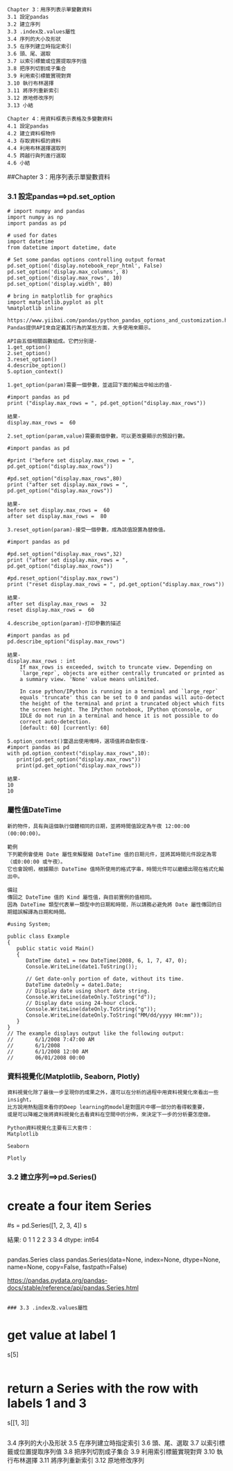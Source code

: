 #
```
Chapter 3：用序列表示單變數資料
3.1 設定pandas
3.2 建立序列
3.3 .index及.values屬性
3.4 序列的大小及形狀
3.5 在序列建立時指定索引
3.6 頭、尾、選取
3.7 以索引標籤或位置提取序列值
3.8 把序列切割成子集合
3.9 利用索引標籤實現對齊
3.10 執行布林選擇
3.11 將序列重新索引
3.12 原地修改序列
3.13 小結

Chapter 4：用資料框表示表格及多變數資料
4.1 設定pandas
4.2 建立資料框物件
4.3 存取資料框的資料
4.4 利用布林選擇選取列
4.5 跨越行與列進行選取
4.6 小結
```
##Chapter 3：用序列表示單變數資料

### 3.1 設定pandas==>pd.set_option

```
# import numpy and pandas
import numpy as np
import pandas as pd

# used for dates
import datetime
from datetime import datetime, date

# Set some pandas options controlling output format
pd.set_option('display.notebook_repr_html', False)
pd.set_option('display.max_columns', 8)
pd.set_option('display.max_rows', 10)
pd.set_option('display.width', 80)

# bring in matplotlib for graphics
import matplotlib.pyplot as plt
%matplotlib inline

https://www.yiibai.com/pandas/python_pandas_options_and_customization.html
Pandas提供API來自定義其行為的某些方面，大多使用來顯示。

API由五個相關函數組成。它們分別是-
1.get_option()
2.set_option()
3.reset_option()
4.describe_option()
5.option_context()

1.get_option(param)需要一個參數，並返回下面的輸出中給出的值-

#import pandas as pd
print ("display.max_rows = ", pd.get_option("display.max_rows"))

結果- 
display.max_rows =  60

2.set_option(param,value)需要兩個參數，可以更改要顯示的預設行數。

#import pandas as pd

#print ("before set display.max_rows = ", pd.get_option("display.max_rows")) 

#pd.set_option("display.max_rows",80)
print ("after set display.max_rows = ", pd.get_option("display.max_rows"))

結果- 
before set display.max_rows =  60
after set display.max_rows =  80

3.reset_option(param)-接受一個參數，成為該值設置為替換值。

#import pandas as pd

#pd.set_option("display.max_rows",32)
print ("after set display.max_rows = ", pd.get_option("display.max_rows")) 

#pd.reset_option("display.max_rows")
print ("reset display.max_rows = ", pd.get_option("display.max_rows"))

結果- 
after set display.max_rows =  32
reset display.max_rows =  60

4.describe_option(param)-打印參數的描述

#import pandas as pd
pd.describe_option("display.max_rows")

結果- 
display.max_rows : int
    If max_rows is exceeded, switch to truncate view. Depending on
    `large_repr`, objects are either centrally truncated or printed as
    a summary view. 'None' value means unlimited.

    In case python/IPython is running in a terminal and `large_repr`
    equals 'truncate' this can be set to 0 and pandas will auto-detect
    the height of the terminal and print a truncated object which fits
    the screen height. The IPython notebook, IPython qtconsole, or
    IDLE do not run in a terminal and hence it is not possible to do
    correct auto-detection.
    [default: 60] [currently: 60]
    
5.option_context()當退出使用塊時，選項值將自動恢復-
#import pandas as pd
with pd.option_context("display.max_rows",10):
   print(pd.get_option("display.max_rows"))
   print(pd.get_option("display.max_rows"))
   
結果- 
10
10

```

### 屬性值DateTime

```
新的物件，具有與這個執行個體相同的日期，並將時間值設定為午夜 12:00:00 (00:00:00)。

範例
下列範例會使用 Date 屬性來解壓縮 DateTime 值的日期元件，並將其時間元件設定為零（或0:00:00 或午夜）。 
它也會說明，根據顯示 DateTime 值時所使用的格式字串，時間元件可以繼續出現在格式化輸出中。

備註
傳回之 DateTime 值的 Kind 屬性值，與目前實例的值相同。
因為 DateTime 類型代表單一類型中的日期和時間，所以請務必避免將 Date 屬性傳回的日期錯誤解譯為日期和時間。

#using System;

public class Example
{
   public static void Main()
   {
      DateTime date1 = new DateTime(2008, 6, 1, 7, 47, 0);
      Console.WriteLine(date1.ToString());
      
      // Get date-only portion of date, without its time.
      DateTime dateOnly = date1.Date;
      // Display date using short date string.
      Console.WriteLine(dateOnly.ToString("d"));
      // Display date using 24-hour clock.
      Console.WriteLine(dateOnly.ToString("g"));
      Console.WriteLine(dateOnly.ToString("MM/dd/yyyy HH:mm"));   
   }
}
// The example displays output like the following output:
//       6/1/2008 7:47:00 AM
//       6/1/2008
//       6/1/2008 12:00 AM
//       06/01/2008 00:00
```

### 資料視覺化(Matplotlib, Seaborn, Plotly)

```
資料視覺化除了最後一步呈現你的成果之外，還可以在分析的過程中用資料視覺化來看出一些insight，
比方說用熱點圖來看你的Deep learning的model是對圖片中哪一部分的看得較重要，
或是可以降維之後將資料視覺化去看資料在空間中的分佈，來決定下一步的分析要怎麼做。

Python資料視覺化主要有三大套件：
Matplotlib

Seaborn

Plotly

```

### 3.2 建立序列==>pd.Series()

# create a four item Series

#s = pd.Series([1, 2, 3, 4])
s

結果:
0    1
1    2
2    3
3    4
dtype: int64
```

```
pandas.Series
class pandas.Series(data=None, index=None, dtype=None, name=None, copy=False, fastpath=False)

https://pandas.pydata.org/pandas-docs/stable/reference/api/pandas.Series.html
```

### 3.3 .index及.values屬性
```
# get value at label 1
s[5]
```
```
# return a Series with the row with labels 1 and 3
s[[1, 3]]
```
```
3.4 序列的大小及形狀
3.5 在序列建立時指定索引
3.6 頭、尾、選取
3.7 以索引標籤或位置提取序列值
3.8 把序列切割成子集合
3.9 利用索引標籤實現對齊
3.10 執行布林選擇
3.11 將序列重新索引
3.12 原地修改序列
```
